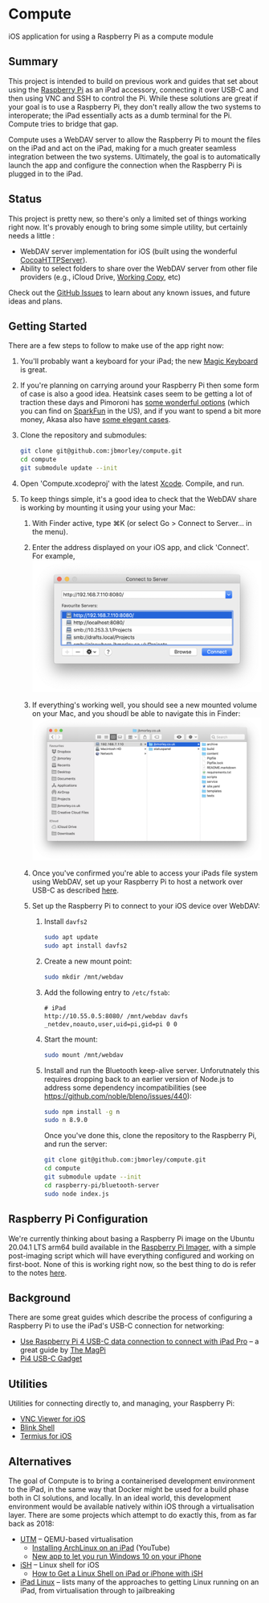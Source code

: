 # Compute

iOS application for using a Raspberry Pi as a compute module

## Summary

This project is intended to build on previous work and guides that set about using the [Raspberry Pi](https://www.raspberrypi.org) as an iPad accessory, connecting it over USB-C and then using VNC and SSH to control the Pi. While these solutions are great if your goal is to use a Raspberry Pi, they don't really allow the two systems to interoperate; the iPad essentially acts as a dumb terminal for the Pi. Compute tries to bridge that gap.

Compute uses a WebDAV server to allow the Raspberry Pi to mount the files on the iPad and act on the iPad, making for a much greater seamless integration between the two systems. Ultimately, the goal is to automatically launch the app and configure the connection when the Raspberry Pi is plugged in to the iPad.

## Status

This project is pretty new, so there's only a limited set of things working right now. It's provably enough to bring some simple utility, but certainly needs a little :

- WebDAV server implementation for iOS (built using the wonderful [CocoaHTTPServer](https://github.com/robbiehanson/CocoaHTTPServer)).
- Ability to select folders to share over the WebDAV server from other file providers (e.g., iCloud Drive, [Working Copy](https://workingcopyapp.com), etc)

Check out the [GitHub Issues](https://github.com/jbmorley/compute/issues) to learn about any known issues, and future ideas and plans.

## Getting Started

There are a few steps to follow to make use of the app right now:

1. You'll probably want a keyboard for your iPad; the new [Magic Keyboard](https://www.apple.com/ipad-keyboards/) is great.

2. If you're planning on carrying around your Raspberry Pi then some form of case is also a good idea. Heatsink cases seem to be getting a lot of traction these days and Pimoroni has [some wonderful options](https://shop.pimoroni.com/products/aluminium-heatsink-case-for-raspberry-pi-4) (which you can find on [SparkFun](https://www.sparkfun.com/products/15896) in the US), and if you want to spend a bit more money, Akasa also have [some elegant cases](http://www.akasa.com.tw/update.php?tpl=product/product.list.tpl&type=Fanless%20Chassis&type_sub=Fanless%20Raspberry%20pi).

3. Clone the repository and submodules:

   ```bash
   git clone git@github.com:jbmorley/compute.git
   cd compute
   git submodule update --init
   ```

4. Open 'Compute.xcodeproj' with the latest [Xcode](https://developer.apple.com/xcode/). Compile, and run.

5. To keep things simple, it's a good idea to check that the WebDAV share is working by mounting it using your using your Mac:

   1. With Finder active, type ⌘K (or select Go > Connect to Server... in the menu).

   2. Enter the address displayed on your iOS app, and click 'Connect'. For example,
      ![](images/connect-to-server.png)
      
   3. If everything's working well, you should see a new mounted volume on your Mac, and you shoudl be able to navigate this in Finder:
      ![](images/finder.png)
      
   4. Once you've confirmed you're able to access your iPads file system using WebDAV, set up your Raspberry Pi to host a network over USB-C as described [here](https://magpi.raspberrypi.org/articles/connect-raspberry-pi-4-to-ipad-pro-with-a-usb-c-cable).

   5. Set up the Raspberry Pi to connect to your iOS device over WebDAV:

      1. Install `davfs2`

         ```bash
         sudo apt update
         sudo apt install davfs2
         ```

      2. Create a new mount point:

         ```bash
         sudo mkdir /mnt/webdav
         ```

      3. Add the following entry to `/etc/fstab`:

         ```
         # iPad
         http://10.55.0.5:8080/ /mnt/webdav davfs _netdev,noauto,user,uid=pi,gid=pi 0 0
         ```

      4. Start the mount:

         ```bash
         sudo mount /mnt/webdav
         ```
         
      5. Install and run the Bluetooth keep-alive server. Unforutnately this requires dropping back to an earlier version of Node.js to address some dependency incompatibilities (see https://github.com/noble/bleno/issues/440):
      
         ```bash
         sudo npm install -g n
         sudo n 8.9.0
         ```
      
         Once you've done this, clone the repository to the Raspberry Pi, and run the server:
      
         ```bash
         git clone git@github.com:jbmorley/compute.git
         cd compute
         git submodule update --init
         cd raspberry-pi/bluetooth-server
         sudo node index.js
         ```

## Raspberry Pi Configuration

We're currently thinking about basing a Raspberry Pi image on the Ubuntu 20.04.1 LTS arm64 build available in the [Raspberry Pi Imager](https://www.raspberrypi.org/downloads/), with a simple post-imaging script which will have everything configured and working on first-boot. None of this is working right now, so the best thing to do is refer to the notes [here](ubuntu-configuration.txt).

## Background

There are some great guides which describe the process of configuring a Raspberry Pi to use the iPad's USB-C connection for networking:

- [Use Raspberry Pi 4 USB-C data connection to connect with iPad Pro](https://magpi.raspberrypi.org/articles/connect-raspberry-pi-4-to-ipad-pro-with-a-usb-c-cable) –  a great guide by [The MagPi](https://magpi.raspberrypi.org/)
- [Pi4 USB-C Gadget](https://www.hardill.me.uk/wordpress/2019/11/02/pi4-usb-c-gadget/)

## Utilities

Utilities for connecting directly to, and managing, your Raspberry Pi:

- [VNC Viewer for iOS](https://www.realvnc.com/en/connect/download/viewer/ios/)
- [Blink Shell](https://blink.sh)
- [Termius for iOS](https://termius.com/ios)

## Alternatives

The goal of Compute is to bring a containerised development environment to the iPad, in the same way that Docker might be used for a build phase both in CI solutions, and locally. In an ideal world, this development environment would be available natively within iOS through a virtualisation layer. There are some projects which attempt to do exactly this, from as far back as 2018:

* [UTM](https://getutm.app) – QEMU-based virtualisation
  * [Installing ArchLinux on an iPad](https://www.youtube.com/watch?app=desktop&v=fsDEei0XS94) (YouTube)
  * [New app to let you run Windows 10 on your iPhone](https://www.windowslatest.com/2020/02/22/iphone-ipad-windows-10/)
* [iSH](https://ish.app) – Linux shell for iOS
  * [How to Get a Linux Shell on iPad or iPhone with iSH](https://osxdaily.com/2018/12/11/ish-linux-shell-ios/)
* [iPad Linux](https://ipadlinux.org) – lists many of the approaches to getting Linux running on an iPad, from virtualisation through to jailbreaking

